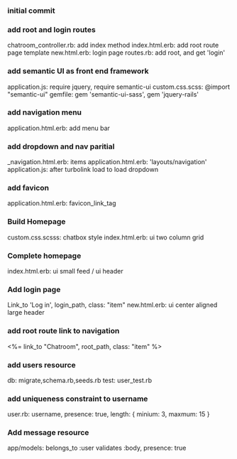 ### initial commit

### add root and login routes
chatroom_controller.rb: add index method
index.html.erb: add root route page template
new.html.erb: login page
routes.rb: add root, and get 'login'

### add semantic UI as front end framework
application.js: require jquery, require semantic-ui
custom.css.scss: @import "semantic-ui"
gemfile: gem 'semantic-ui-sass', gem 'jquery-rails'

### add navigation menu
application.html.erb: add menu bar

### add dropdown and nav paritial
_navigation.html.erb: items
application.html.erb: 'layouts/navigation'
application.js: after turbolink load to load dropdown

### add favicon
application.html.erb: favicon_link_tag

### Build Homepage
custom.css.scsss: chatbox style
index.html.erb: ui two column grid

### Complete homepage
index.html.erb: ui small feed / ui header

### Add login page
Link_to 'Log in', login_path, class: "item"
new.html.erb: ui center aligned large header

### add root route link to navigation
<%= link_to "Chatroom", root_path, class: "item" %>

### add users resource
db: migrate,schema.rb,seeds.rb
test: user_test.rb

### add uniqueness constraint to username
user.rb: username, presence: true, length: { minium: 3, maxmum: 15 }

### Add message resource
app/models: belongs_to :user
validates :body, presence: true


